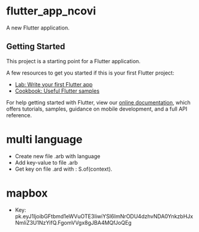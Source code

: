 # flutter_app_ncovi

A new Flutter application.

## Getting Started

This project is a starting point for a Flutter application.

A few resources to get you started if this is your first Flutter project:

- [Lab: Write your first Flutter app](https://flutter.dev/docs/get-started/codelab)
- [Cookbook: Useful Flutter samples](https://flutter.dev/docs/cookbook)

For help getting started with Flutter, view our
[online documentation](https://flutter.dev/docs), which offers tutorials,
samples, guidance on mobile development, and a full API reference.

# multi language
- Create new file .arb with language
- Add key-value to file .arb
- Get key on file .ard with : S.of(context).<key>

# mapbox
- Key: pk.eyJ1IjoibGFtbmd1eWVuOTE3IiwiYSI6ImNrODU4dzhvNDA0YnkzbHJxNmliZ3U1NzYifQ.FgomVVgx8gJBA4MQfJoQEg
